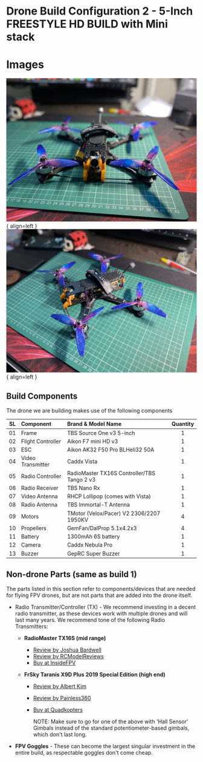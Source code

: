 # Drone Build Configuration 2 - 5-Inch FREESTYLE HD BUILD with Mini stack

# Images

![Freestyle5Inch](/images/5-inch-freestyle-pacers-v2-1.jpeg){ align=left }
![Freestyle5Inch](/images/5-inch-freestyle-pacers-v2-2.jpeg){ align=left }

## Build Components

The drone we are building makes use of the following components

| SL  | Component         | Brand & Model Name                          | Quantity |
| --- | :---------------- | :------------------------------------------ | :------: |
| 01  | Frame             | TBS Source One v3 5-inch                    |    1     |
| 02  | Flight Controller | Aikon F7 mini HD v3                         |    1     |
| 03  | ESC               | Aikon AK32 F50 Pro BLHeli32 50A             |    1     |
| 04  | Video Transmitter | Caddx Vista                                 |    1     |
| 05  | Radio Controller  | RadioMaster TX16S Controller/TBS Tango 2 v3 |    1     |
| 06  | Radio Receiver    | TBS Nano Rx                                 |    1     |
| 07  | Video Antenna     | RHCP Lollipop (comes with Vista)            |    1     |
| 08  | Radio Antenna     | TBS Immortal-T Antenna                      |    1     |
| 09  | Motors            | TMotor (Velox/Pacer) V2 2306/2207 1950KV    |    4     |
| 10  | Propellers        | GemFan/DalProp 5.1x4.2x3                    |    4     |
| 11  | Battery           | 1300mAh 6S battery                          |    1     |
| 12  | Camera            | Caddx Nebula Pro                            |    1     |
| 13  | Buzzer            | GepRC Super Buzzer                          |    1     |

## Non-drone Parts (same as build 1)

The parts listed in this section refer to components/devices that are needed for flying FPV drones, but are not parts
that are added into the drone itself.

- Radio Transmitter/Controller (TX) - We recommend investing in a decent radio transmitter, as these devices work with multiple drones and will last many years. We recommend tone of the following Radio Transmitters:

  - **RadioMaster TX16S (mid range)**

    - [Review by Joshua Bardwell](https://www.youtube.com/watch?v=ddMP2gnZQck)
    - [Review by RCModelReviews](https://www.youtube.com/watch?v=fJcZ3LCvEXI)
    - [Buy at InsideFPV](https://www.insidefpv.com/product/radiomaster-tx16s-hall-sensor-gimbals-2-4g-16ch-multi-protocol-rf-system-opentx-mode2-transmitter-for-rc-drone-mode-2-left-hand-throttle-tx16s/)

  - **FrSky Taranis X9D Plus 2019 Special Edition (high end)**

    - [Review by Albert Kim](https://www.youtube.com/watch?v=onjRkSSAo5w)
    - [Review by Painless360](https://www.youtube.com/watch?v=csVWUOw8JM0&t=24s)
    - [Buy at Quadkopters](https://www.quadkopters.com/product/tx-and-rx/frsky-taranis-x9d-plus-special-edition/)

      NOTE: Make sure to go for one of the above with 'Hall Sensor' Gimbals instead of the standard potentiometer-based gimbals, which don't last long.

- **FPV Goggles** - These can become the largest singular investment in the entire build, as respectable goggles don't come cheap.
